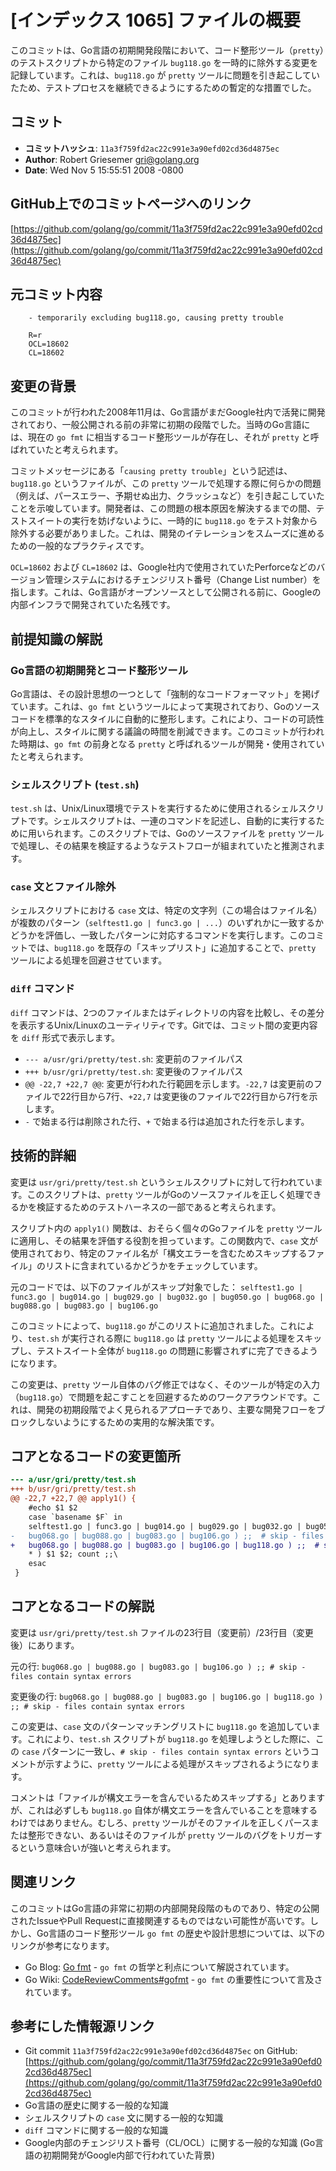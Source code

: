 # [インデックス 1065] ファイルの概要

このコミットは、Go言語の初期開発段階において、コード整形ツール（`pretty`）のテストスクリプトから特定のファイル `bug118.go` を一時的に除外する変更を記録しています。これは、`bug118.go` が `pretty` ツールに問題を引き起こしていたため、テストプロセスを継続できるようにするための暫定的な措置でした。

## コミット

- **コミットハッシュ**: `11a3f759fd2ac22c991e3a90efd02cd36d4875ec`
- **Author**: Robert Griesemer <gri@golang.org>
- **Date**: Wed Nov 5 15:55:51 2008 -0800

## GitHub上でのコミットページへのリンク

[https://github.com/golang/go/commit/11a3f759fd2ac22c991e3a90efd02cd36d4875ec](https://github.com/golang/go/commit/11a3f759fd2ac22c991e3a90efd02cd36d4875ec)

## 元コミット内容

```
    - temporarily excluding bug118.go, causing pretty trouble
    
    R=r
    OCL=18602
    CL=18602
```

## 変更の背景

このコミットが行われた2008年11月は、Go言語がまだGoogle社内で活発に開発されており、一般公開される前の非常に初期の段階でした。当時のGo言語には、現在の `go fmt` に相当するコード整形ツールが存在し、それが `pretty` と呼ばれていたと考えられます。

コミットメッセージにある「`causing pretty trouble`」という記述は、`bug118.go` というファイルが、この `pretty` ツールで処理する際に何らかの問題（例えば、パースエラー、予期せぬ出力、クラッシュなど）を引き起こしていたことを示唆しています。開発者は、この問題の根本原因を解決するまでの間、テストスイートの実行を妨げないように、一時的に `bug118.go` をテスト対象から除外する必要がありました。これは、開発のイテレーションをスムーズに進めるための一般的なプラクティスです。

`OCL=18602` および `CL=18602` は、Google社内で使用されていたPerforceなどのバージョン管理システムにおけるチェンジリスト番号（Change List number）を指します。これは、Go言語がオープンソースとして公開される前に、Googleの内部インフラで開発されていた名残です。

## 前提知識の解説

### Go言語の初期開発とコード整形ツール

Go言語は、その設計思想の一つとして「強制的なコードフォーマット」を掲げています。これは、`go fmt` というツールによって実現されており、Goのソースコードを標準的なスタイルに自動的に整形します。これにより、コードの可読性が向上し、スタイルに関する議論の時間を削減できます。このコミットが行われた時期は、`go fmt` の前身となる `pretty` と呼ばれるツールが開発・使用されていたと考えられます。

### シェルスクリプト (`test.sh`)

`test.sh` は、Unix/Linux環境でテストを実行するために使用されるシェルスクリプトです。シェルスクリプトは、一連のコマンドを記述し、自動的に実行するために用いられます。このスクリプトでは、Goのソースファイルを `pretty` ツールで処理し、その結果を検証するようなテストフローが組まれていたと推測されます。

### `case` 文とファイル除外

シェルスクリプトにおける `case` 文は、特定の文字列（この場合はファイル名）が複数のパターン（`selftest1.go | func3.go | ...`）のいずれかに一致するかどうかを評価し、一致したパターンに対応するコマンドを実行します。このコミットでは、`bug118.go` を既存の「スキップリスト」に追加することで、`pretty` ツールによる処理を回避させています。

### `diff` コマンド

`diff` コマンドは、2つのファイルまたはディレクトリの内容を比較し、その差分を表示するUnix/Linuxのユーティリティです。Gitでは、コミット間の変更内容を `diff` 形式で表示します。
- `--- a/usr/gri/pretty/test.sh`: 変更前のファイルパス
- `+++ b/usr/gri/pretty/test.sh`: 変更後のファイルパス
- `@@ -22,7 +22,7 @@`: 変更が行われた行範囲を示します。`-22,7` は変更前のファイルで22行目から7行、`+22,7` は変更後のファイルで22行目から7行を示します。
- `-` で始まる行は削除された行、`+` で始まる行は追加された行を示します。

## 技術的詳細

変更は `usr/gri/pretty/test.sh` というシェルスクリプトに対して行われています。このスクリプトは、`pretty` ツールがGoのソースファイルを正しく処理できるかを検証するためのテストハーネスの一部であると考えられます。

スクリプト内の `apply1()` 関数は、おそらく個々のGoファイルを `pretty` ツールに適用し、その結果を評価する役割を担っています。この関数内で、`case` 文が使用されており、特定のファイル名が「構文エラーを含むためスキップするファイル」のリストに含まれているかどうかをチェックしています。

元のコードでは、以下のファイルがスキップ対象でした：
`selftest1.go | func3.go | bug014.go | bug029.go | bug032.go | bug050.go | bug068.go | bug088.go | bug083.go | bug106.go`

このコミットによって、`bug118.go` がこのリストに追加されました。これにより、`test.sh` が実行される際に `bug118.go` は `pretty` ツールによる処理をスキップし、テストスイート全体が `bug118.go` の問題に影響されずに完了できるようになります。

この変更は、`pretty` ツール自体のバグ修正ではなく、そのツールが特定の入力（`bug118.go`）で問題を起こすことを回避するためのワークアラウンドです。これは、開発の初期段階でよく見られるアプローチであり、主要な開発フローをブロックしないようにするための実用的な解決策です。

## コアとなるコードの変更箇所

```diff
--- a/usr/gri/pretty/test.sh
+++ b/usr/gri/pretty/test.sh
@@ -22,7 +22,7 @@ apply1() {
 	#echo $1 $2
 	case `basename $F` in
 	selftest1.go | func3.go | bug014.go | bug029.go | bug032.go | bug050.go | \
-	bug068.go | bug088.go | bug083.go | bug106.go ) ;;  # skip - files contain syntax errors
+	bug068.go | bug088.go | bug083.go | bug106.go | bug118.go ) ;;  # skip - files contain syntax errors
 	* ) $1 $2; count ;;\
 	esac
 }
```

## コアとなるコードの解説

変更は `usr/gri/pretty/test.sh` ファイルの23行目（変更前）/23行目（変更後）にあります。

元の行:
`bug068.go | bug088.go | bug083.go | bug106.go ) ;; # skip - files contain syntax errors`

変更後の行:
`bug068.go | bug088.go | bug083.go | bug106.go | bug118.go ) ;; # skip - files contain syntax errors`

この変更は、`case` 文のパターンマッチングリストに `bug118.go` を追加しています。これにより、`test.sh` スクリプトが `bug118.go` を処理しようとした際に、この `case` パターンに一致し、`# skip - files contain syntax errors` というコメントが示すように、`pretty` ツールによる処理がスキップされるようになります。

コメントは「ファイルが構文エラーを含んでいるためスキップする」とありますが、これは必ずしも `bug118.go` 自体が構文エラーを含んでいることを意味するわけではありません。むしろ、`pretty` ツールがそのファイルを正しくパースまたは整形できない、あるいはそのファイルが `pretty` ツールのバグをトリガーするという意味合いが強いと考えられます。

## 関連リンク

このコミットはGo言語の非常に初期の内部開発段階のものであり、特定の公開されたIssueやPull Requestに直接関連するものではない可能性が高いです。しかし、Go言語のコード整形ツール `go fmt` の歴史や設計思想については、以下のリンクが参考になります。

*   Go Blog: [Go fmt](https://go.dev/blog/gofmt) - `go fmt` の哲学と利点について解説されています。
*   Go Wiki: [CodeReviewComments#gofmt](https://go.dev/wiki/CodeReviewComments#gofmt) - `go fmt` の重要性について言及されています。

## 参考にした情報源リンク

*   Git commit `11a3f759fd2ac22c991e3a90efd02cd36d4875ec` on GitHub: [https://github.com/golang/go/commit/11a3f759fd2ac22c991e3a90efd02cd36d4875ec](https://github.com/golang/go/commit/11a3f759fd2ac22c991e3a90efd02cd36d4875ec)
*   Go言語の歴史に関する一般的な知識
*   シェルスクリプトの `case` 文に関する一般的な知識
*   `diff` コマンドに関する一般的な知識
*   Google内部のチェンジリスト番号（CL/OCL）に関する一般的な知識 (Go言語の初期開発がGoogle内部で行われていた背景)


